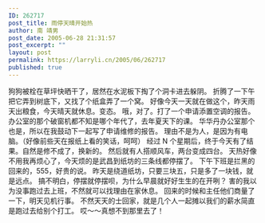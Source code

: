 ```yaml
---
ID: 262717
post_title: 雨停天晴开始热
author: 南 靖男
post_date: 2005-06-28 21:31:57
post_excerpt: ""
layout: post
permalink: https://larryli.cn/2005/06/262717
published: true
---
```

狗狗被栓在草坪快晒干了，居然在水泥板下掏了个洞卡进去躲阴。
折腾了一下午把它弄到树底下，又找了个纸盒弄了一个窝。
好像今天一天就在做这个，昨天雨天出粮食，今天晴天就休息。变态。
哦，对了。打了一个申请添置空调的报告。
办公室的那个破窗机都不知是哪个年代了，去年夏天下的课。
华华丹办公室那个也是，所以在我鼓动下一起写了申请维修的报告。
理由不是为人，是因为有电脑。（好像前些天在报纸上看的笑话，呵呵）
经过 N 个星期后，终于今天有了结果。自然是修不成了，换新的。
然后就有人搭顺风车，两台变成四台。
天热好像不用我再烦心了，今天烦的是武昌到纸坊的三条线都停摆了。
下午下班是拦黑的回来的，555，好贵的说。
昨天是绕道纸坊，只要三块五，只是多了一块钱，就是远点。
搞不明白，停摆就停摆呗，为什么早晨就好好生生的在开咧？
害的我以为没事跑过去上班，不然就可以找理由在家休息。
回来的时候和主任他们商量了一下，明天见机行事。
不然天天的士回家，就是几个人一起摊以我们的薪水简直是跑过去给别个打工。
哎～～真想不到那里去了！